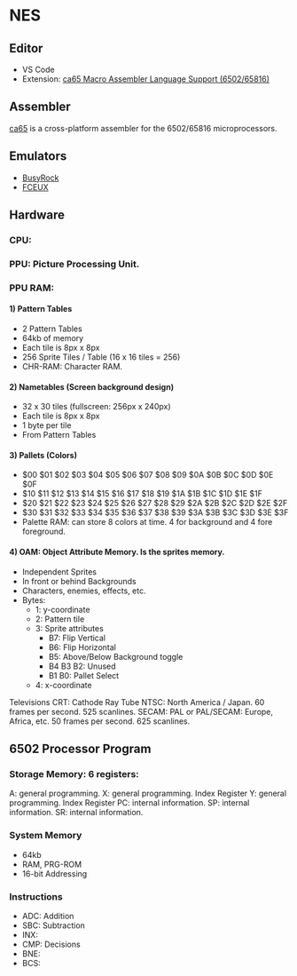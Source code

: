 # NES

## Editor
 - VS Code
 - Extension: [ca65 Macro Assembler Language Support (6502/65816)](https://marketplace.visualstudio.com/items?itemName=tlgkccampbell.code-ca65)

## Assembler
[ca65](https://cc65.github.io/) is a cross-platform assembler for the 6502/65816 microprocessors.

## Emulators
- [BusyRock]()
- [FCEUX](https://fceux.com/web/home.html)


## Hardware

### CPU:
### PPU: Picture Processing Unit.
### PPU RAM:
#### 1) Pattern Tables
  - 2 Pattern Tables
  - 64kb of memory
  - Each tile is 8px x 8px
  - 256 Sprite Tiles / Table (16 x 16 tiles = 256)
- CHR-RAM: Character RAM.
#### 2) Nametables (Screen background design)
 - 32 x 30 tiles (fullscreen: 256px x 240px)
 - Each tile is 8px x 8px
 - 1 byte per tile
 - From Pattern Tables 
#### 3) Pallets (Colors)
 - $00 $01 $02 $03 $04 $05 $06 $07 $08 $09 $0A $0B $0C $0D $0E $0F
 - $10 $11 $12 $13 $14 $15 $16 $17 $18 $19 $1A $1B $1C $1D $1E $1F
 - $20 $21 $22 $23 $24 $25 $26 $27 $28 $29 $2A $2B $2C $2D $2E $2F
 - $30 $31 $32 $33 $34 $35 $36 $37 $38 $39 $3A $3B $3C $3D $3E $3F
- Palette RAM: can store 8 colors at time. 4 for background and 4 fore foreground.
#### 4) OAM: Object Attribute Memory. Is the sprites memory.
 - Independent Sprites
 - In front or behind Backgrounds
 - Characters, enemies, effects, etc.
 - Bytes:
   - 1: y-coordinate 
   - 2: Pattern tile
   - 3: Sprite attributes 
     - B7: Flip Vertical 
     - B6: Flip Horizontal
     - B5: Above/Below Background toggle
     - B4 B3 B2: Unused 
     - B1 B0: Pallet Select
   - 4: x-coordinate 

Televisions
CRT: Cathode Ray Tube
NTSC: North America / Japan. 60 frames per second. 525 scanlines.
SECAM:
PAL or PAL/SECAM: Europe, Africa, etc. 50 frames per second. 625 scanlines.

## 6502 Processor Program

### Storage Memory: 6 registers:
 A: general programming.
 X: general programming. Index Register
 Y: general programming. Index Register
 PC: internal information.
 SP: internal information.
 SR: internal information.

### System Memory
 - 64kb
 - RAM, PRG-ROM
 - 16-bit Addressing

### Instructions
 - ADC: Addition
 - SBC: Subtraction
 - INX:
 - CMP: Decisions
 - BNE:
 - BCS: 
